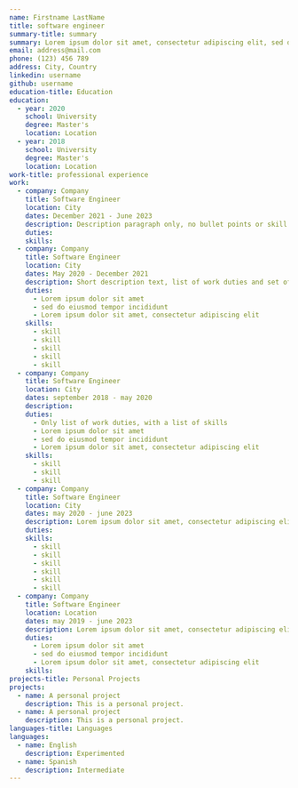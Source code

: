 ```yaml
---
name: Firstname LastName
title: software engineer
summary-title: summary
summary: Lorem ipsum dolor sit amet, consectetur adipiscing elit, sed do eiusmod tempor incididunt ut labore et dolore magna aliqua. Turpis egestas pretium aenean pharetra. Orci eu lobortis elementum nibh tellus molestie. Vulputate dignissim suspendisse in est. Vel pharetra vel turpis nunc. Malesuada nunc vel risus commodo.
email: address@mail.com
phone: (123) 456 789
address: City, Country
linkedin: username
github: username
education-title: Education
education:
  - year: 2020
    school: University
    degree: Master's
    location: Location
  - year: 2018
    school: University
    degree: Master's
    location: Location
work-title: professional experience
work:
  - company: Company
    title: Software Engineer
    location: City
    dates: December 2021 - June 2023
    description: Description paragraph only, no bullet points or skill list. Lorem ipsum dolor sit amet, consectetur adipiscing elit, sed do eiusmod tempor incididunt ut labore et dolore magna aliqua. Turpis egestas pretium aenean pharetra. Orci eu lobortis elementum nibh tellus molestie. Vulputate dignissim suspendisse in est. Vel pharetra vel turpis nunc. Malesuada nunc vel risus commodo. Nisi vitae suscipit tellus mauris.
    duties:
    skills:
  - company: Company
    title: Software Engineer
    location: City
    dates: May 2020 - December 2021
    description: Short description text, list of work duties and set of skills.
    duties:
      - Lorem ipsum dolor sit amet
      - sed do eiusmod tempor incididunt
      - Lorem ipsum dolor sit amet, consectetur adipiscing elit
    skills:
      - skill
      - skill
      - skill
      - skill
      - skill
  - company: Company
    title: Software Engineer
    location: City
    dates: september 2018 - may 2020
    description:
    duties:
      - Only list of work duties, with a list of skills
      - Lorem ipsum dolor sit amet
      - sed do eiusmod tempor incididunt
      - Lorem ipsum dolor sit amet, consectetur adipiscing elit
    skills:
      - skill
      - skill
      - skill
  - company: Company
    title: Software Engineer
    location: City
    dates: may 2020 - june 2023
    description: Lorem ipsum dolor sit amet, consectetur adipiscing elit, sed do eiusmod tempor incididunt ut labore et dolore magna aliqua. Turpis egestas pretium aenean pharetra. Orci eu lobortis elementum nibh tellus molestie. Vulputate dignissim suspendisse in est. Vel pharetra vel turpis nunc. Malesuada nunc vel risus commodo. Nisi vitae suscipit tellus mauris. Posuere morbi leo urna molestie at elementum eu. Urna duis convallis convallis tellus. Urna molestie at elementum eu. Nunc sed blandit libero volutpat.
    duties:
    skills:
      - skill
      - skill
      - skill
      - skill
      - skill
      - skill
  - company: Company
    title: Software Engineer
    location: Location
    dates: may 2019 - june 2023
    description: Lorem ipsum dolor sit amet, consectetur adipiscing elit
    duties:
      - Lorem ipsum dolor sit amet
      - sed do eiusmod tempor incididunt
      - Lorem ipsum dolor sit amet, consectetur adipiscing elit
    skills:
projects-title: Personal Projects
projects:
  - name: A personal project
    description: This is a personal project.
  - name: A personal project
    description: This is a personal project.
languages-title: Languages
languages:
  - name: English
    description: Experimented
  - name: Spanish
    description: Intermediate
---
```

